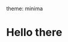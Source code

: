 theme: minima
<!DOCTYPE/html>
<html>
  <body>
    <h1>
      Hello there
    </h1>
  </body>
</html>
